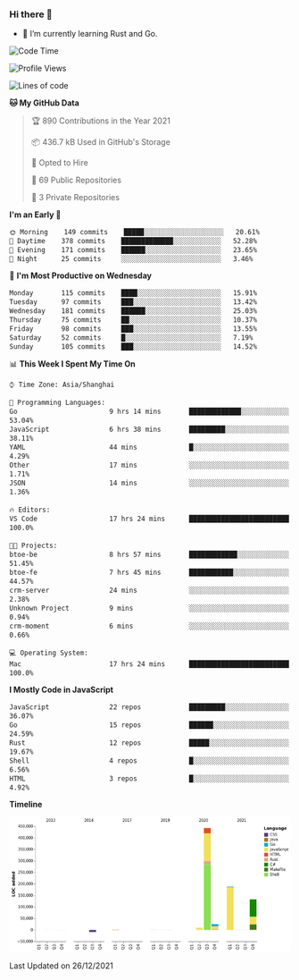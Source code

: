 ### Hi there 👋

- 🌱 I’m currently learning Rust and Go.

<!--START_SECTION:waka-->
![Code Time](http://img.shields.io/badge/Code%20Time-56%20hrs%205%20mins-blue)

![Profile Views](http://img.shields.io/badge/Profile%20Views-12-blue)

![Lines of code](https://img.shields.io/badge/From%20Hello%20World%20I%27ve%20Written-792%20Thousand%20lines%20of%20code-blue)

**🐱 My GitHub Data** 

> 🏆 890 Contributions in the Year 2021
 > 
> 📦 436.7 kB Used in GitHub's Storage 
 > 
> 💼 Opted to Hire
 > 
> 📜 69 Public Repositories 
 > 
> 🔑 3 Private Repositories  
 > 
**I'm an Early 🐤** 

```text
🌞 Morning    149 commits    █████░░░░░░░░░░░░░░░░░░░░   20.61% 
🌆 Daytime    378 commits    █████████████░░░░░░░░░░░░   52.28% 
🌃 Evening    171 commits    ██████░░░░░░░░░░░░░░░░░░░   23.65% 
🌙 Night      25 commits     ░░░░░░░░░░░░░░░░░░░░░░░░░   3.46%

```
📅 **I'm Most Productive on Wednesday** 

```text
Monday       115 commits    ████░░░░░░░░░░░░░░░░░░░░░   15.91% 
Tuesday      97 commits     ███░░░░░░░░░░░░░░░░░░░░░░   13.42% 
Wednesday    181 commits    ██████░░░░░░░░░░░░░░░░░░░   25.03% 
Thursday     75 commits     ██░░░░░░░░░░░░░░░░░░░░░░░   10.37% 
Friday       98 commits     ███░░░░░░░░░░░░░░░░░░░░░░   13.55% 
Saturday     52 commits     █░░░░░░░░░░░░░░░░░░░░░░░░   7.19% 
Sunday       105 commits    ███░░░░░░░░░░░░░░░░░░░░░░   14.52%

```


📊 **This Week I Spent My Time On** 

```text
⌚︎ Time Zone: Asia/Shanghai

💬 Programming Languages: 
Go                       9 hrs 14 mins       █████████████░░░░░░░░░░░░   53.04% 
JavaScript               6 hrs 38 mins       █████████░░░░░░░░░░░░░░░░   38.11% 
YAML                     44 mins             █░░░░░░░░░░░░░░░░░░░░░░░░   4.29% 
Other                    17 mins             ░░░░░░░░░░░░░░░░░░░░░░░░░   1.71% 
JSON                     14 mins             ░░░░░░░░░░░░░░░░░░░░░░░░░   1.36%

🔥 Editors: 
VS Code                  17 hrs 24 mins      █████████████████████████   100.0%

🐱‍💻 Projects: 
btoe-be                  8 hrs 57 mins       ████████████░░░░░░░░░░░░░   51.45% 
btoe-fe                  7 hrs 45 mins       ███████████░░░░░░░░░░░░░░   44.57% 
crm-server               24 mins             ░░░░░░░░░░░░░░░░░░░░░░░░░   2.38% 
Unknown Project          9 mins              ░░░░░░░░░░░░░░░░░░░░░░░░░   0.94% 
crm-moment               6 mins              ░░░░░░░░░░░░░░░░░░░░░░░░░   0.66%

💻 Operating System: 
Mac                      17 hrs 24 mins      █████████████████████████   100.0%

```

**I Mostly Code in JavaScript** 

```text
JavaScript               22 repos            █████████░░░░░░░░░░░░░░░░   36.07% 
Go                       15 repos            ██████░░░░░░░░░░░░░░░░░░░   24.59% 
Rust                     12 repos            █████░░░░░░░░░░░░░░░░░░░░   19.67% 
Shell                    4 repos             █░░░░░░░░░░░░░░░░░░░░░░░░   6.56% 
HTML                     3 repos             █░░░░░░░░░░░░░░░░░░░░░░░░   4.92%

```


**Timeline**

![Chart not found](https://raw.githubusercontent.com/elton/elton/main/charts/bar_graph.png) 


 Last Updated on 26/12/2021
<!--END_SECTION:waka-->

<!--
**elton/elton** is a ✨ _special_ ✨ repository because its `README.md` (this file) appears on your GitHub profile.

Here are some ideas to get you started:

- 🔭 I’m currently working on ...
- 🌱 I’m currently learning ...
- 👯 I’m looking to collaborate on ...
- 🤔 I’m looking for help with ...
- 💬 Ask me about ...
- 📫 How to reach me: ...
- 😄 Pronouns: ...
- ⚡ Fun fact: ...
-->
